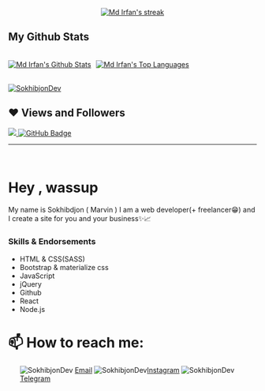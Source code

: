 
<p align="center">
    <a href="https://github.com/SokhibjonDev/github-readme-streak-stats">
        <img title="Get streak stats for your profile at git.io/streak-stats" alt="Md Irfan's streak" src="https://github-readme-streak-stats.herokuapp.com/?user=SokhibjonDev&theme=black-ice&hide_border=true&stroke=0000&background=060A0CD0"/>
    </a>
</p>

## My Github Stats

  <br/>
    <div style="display:flex;"><a style="margin-right:10px;" href="https://github.com/SokhibjonDev/github-readme-stats"><img alt="Md Irfan's Github Stats" src="https://github-readme-stats.vercel.app/api?username=SokhibjonDev&show_icons=true&count_private=true&theme=react&hide_border=true&bg_color=0D1117" /></a><a href="https://github.com/SokhibjonDev/github-readme-stats"><img alt="Md Irfan's Top Languages" src="https://github-readme-stats.vercel.app/api/top-langs/?username=SokhibjonDev&langs_count=8&count_private=true&layout=compact&theme=react&hide_border=true&bg_color=0D1117" /></a></div>
  <br/>

<a href="https://github.com/SokhibjonDev/github-readme-activity-graph"><img alt="SokhibjonDev" src="https://i.pinimg.com/originals/dc/e8/61/dce861c69df8f826fb79a47fd55a125d.jpg" /></a>


## ❤ Views and Followers
<a href="https://github.com/SokhibjonDev/github-profile-views-counter">
    <img src="https://komarev.com/ghpvc/?username=SokhibjonDev">
</a>
<a href="https://github.com/SokhibjonDev?tab=followers"><img src="https://img.shields.io/github/followers/SokhibjonDev?label=Followers&style=social" alt="GitHub Badge"></a>

<hr>

<br/>  

<h1>Hey , wassup </h1>

My name is Sokhibdjon ( Marvin )
I am a web developer(+ freelancer😁) and I create a site for you and your business✨📈

### Skills & Endorsements

<ul>
  <li>HTML & CSS(SASS)</li>
  <li>Bootstrap & materialize css</li>
  <li>JavaScript</li>
  <li>jQuery</li>
  <li>Github</li>
  <li>React</li>
  <li>Node.js</li>
</ul>

# 📫 How to reach me:

<ul>
 <img alt="SokhibjonDev" src="[[[https://i.pinimg.com/originals/dc/e8/61/dce861c69df8f826fb79a47fd55a125d.jpg](https://cdn.icon-icons.com/icons2/836/PNG/512/Instagram_icon-icons.com_66804.png)](https://cdn.icon-icons.com/icons2/1753/PNG/96/iconfinder-social-media-applications-3instagram-4102579_113804.png)](https://cdn.icon-icons.com/icons2/2642/PNG/96/google_mail_gmail_logo_icon_159346.png)" /> <a href="mailto:sokhibjondev@gmail.com">Email</a>
  <img alt="SokhibjonDev" src="[[https://i.pinimg.com/originals/dc/e8/61/dce861c69df8f826fb79a47fd55a125d.jpg](https://cdn.icon-icons.com/icons2/836/PNG/512/Instagram_icon-icons.com_66804.png)](https://cdn.icon-icons.com/icons2/1753/PNG/96/iconfinder-social-media-applications-3instagram-4102579_113804.png)" /><a href="https://www.instagram.com/srmrvnjon/">Instagram</a>
 <img alt="SokhibjonDev" src="[[https://i.pinimg.com/originals/dc/e8/61/dce861c69df8f826fb79a47fd55a125d.jpg](https://cdn.icon-icons.com/icons2/836/PNG/512/Instagram_icon-icons.com_66804.png)](https://cdn.icon-icons.com/icons2/3053/PNG/512/telegram_macos_bigsur_icon_189662.png)https://cdn.icon-icons.com/icons2/3053/PNG/512/telegram_macos_bigsur_icon_189662.png" /><a href="https://t.me/oneheartless">Telegram</a>
</ul>
